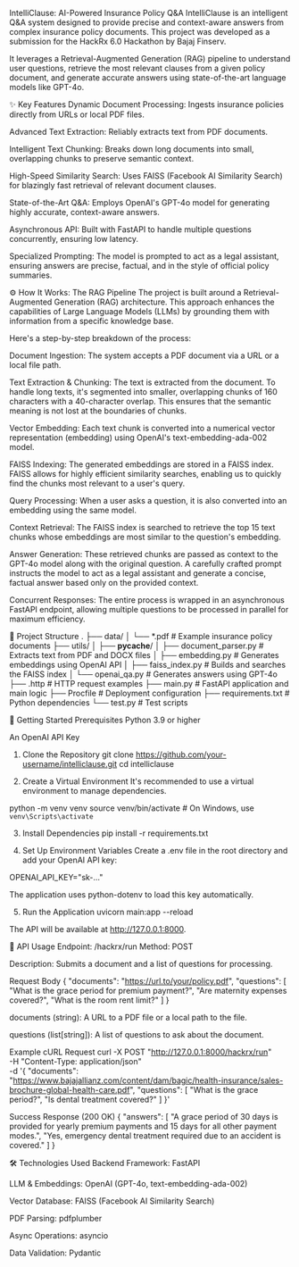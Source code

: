 IntelliClause: AI-Powered Insurance Policy Q&A
IntelliClause is an intelligent Q&A system designed to provide precise and context-aware answers from complex insurance policy documents. This project was developed as a submission for the HackRx 6.0 Hackathon by Bajaj Finserv.

It leverages a Retrieval-Augmented Generation (RAG) pipeline to understand user questions, retrieve the most relevant clauses from a given policy document, and generate accurate answers using state-of-the-art language models like GPT-4o.

✨ Key Features
Dynamic Document Processing: Ingests insurance policies directly from URLs or local PDF files.

Advanced Text Extraction: Reliably extracts text from PDF documents.

Intelligent Text Chunking: Breaks down long documents into small, overlapping chunks to preserve semantic context.

High-Speed Similarity Search: Uses FAISS (Facebook AI Similarity Search) for blazingly fast retrieval of relevant document clauses.

State-of-the-Art Q&A: Employs OpenAI's GPT-4o model for generating highly accurate, context-aware answers.

Asynchronous API: Built with FastAPI to handle multiple questions concurrently, ensuring low latency.

Specialized Prompting: The model is prompted to act as a legal assistant, ensuring answers are precise, factual, and in the style of official policy summaries.

⚙️ How It Works: The RAG Pipeline
The project is built around a Retrieval-Augmented Generation (RAG) architecture. This approach enhances the capabilities of Large Language Models (LLMs) by grounding them with information from a specific knowledge base.

Here's a step-by-step breakdown of the process:

Document Ingestion: The system accepts a PDF document via a URL or a local file path.

Text Extraction & Chunking: The text is extracted from the document. To handle long texts, it's segmented into smaller, overlapping chunks of 160 characters with a 40-character overlap. This ensures that the semantic meaning is not lost at the boundaries of chunks.

Vector Embedding: Each text chunk is converted into a numerical vector representation (embedding) using OpenAI's text-embedding-ada-002 model.

FAISS Indexing: The generated embeddings are stored in a FAISS index. FAISS allows for highly efficient similarity searches, enabling us to quickly find the chunks most relevant to a user's query.

Query Processing: When a user asks a question, it is also converted into an embedding using the same model.

Context Retrieval: The FAISS index is searched to retrieve the top 15 text chunks whose embeddings are most similar to the question's embedding.

Answer Generation: These retrieved chunks are passed as context to the GPT-4o model along with the original question. A carefully crafted prompt instructs the model to act as a legal assistant and generate a concise, factual answer based only on the provided context.

Concurrent Responses: The entire process is wrapped in an asynchronous FastAPI endpoint, allowing multiple questions to be processed in parallel for maximum efficiency.

📂 Project Structure
.
├── data/
│   └── *.pdf               # Example insurance policy documents
├── utils/
│   ├── __pycache__/
│   ├── document_parser.py  # Extracts text from PDF and DOCX files
│   ├── embedding.py        # Generates embeddings using OpenAI API
│   ├── faiss_index.py      # Builds and searches the FAISS index
│   └── openai_qa.py        # Generates answers using GPT-4o
├── .http                   # HTTP request examples
├── main.py                 # FastAPI application and main logic
├── Procfile                # Deployment configuration
├── requirements.txt        # Python dependencies
└── test.py                 # Test scripts

🚀 Getting Started
Prerequisites
Python 3.9 or higher

An OpenAI API Key

1. Clone the Repository
git clone https://github.com/your-username/intelliclause.git
cd intelliclause

2. Create a Virtual Environment
It's recommended to use a virtual environment to manage dependencies.

python -m venv venv
source venv/bin/activate  # On Windows, use `venv\Scripts\activate`

3. Install Dependencies
pip install -r requirements.txt

4. Set Up Environment Variables
Create a .env file in the root directory and add your OpenAI API key:

OPENAI_API_KEY="sk-..."

The application uses python-dotenv to load this key automatically.

5. Run the Application
uvicorn main:app --reload

The API will be available at http://127.0.0.1:8000.

🤖 API Usage
Endpoint: /hackrx/run
Method: POST

Description: Submits a document and a list of questions for processing.

Request Body
{
  "documents": "https://url.to/your/policy.pdf",
  "questions": [
    "What is the grace period for premium payment?",
    "Are maternity expenses covered?",
    "What is the room rent limit?"
  ]
}

documents (string): A URL to a PDF file or a local path to the file.

questions (list[string]): A list of questions to ask about the document.

Example cURL Request
curl -X POST "http://127.0.0.1:8000/hackrx/run" \
-H "Content-Type: application/json" \
-d '{
    "documents": "https://www.bajajallianz.com/content/dam/bagic/health-insurance/sales-brochure-global-health-care.pdf",
    "questions": [
        "What is the grace period?",
        "Is dental treatment covered?"
    ]
}'

Success Response (200 OK)
{
  "answers": [
    "A grace period of 30 days is provided for yearly premium payments and 15 days for all other payment modes.",
    "Yes, emergency dental treatment required due to an accident is covered."
  ]
}

🛠️ Technologies Used
Backend Framework: FastAPI

LLM & Embeddings: OpenAI (GPT-4o, text-embedding-ada-002)

Vector Database: FAISS (Facebook AI Similarity Search)

PDF Parsing: pdfplumber

Async Operations: asyncio

Data Validation: Pydantic
